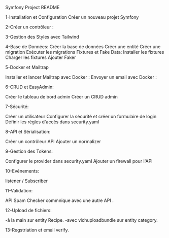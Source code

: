 Symfony Project README


1-Installation et Configuration
Créer un nouveau projet Symfony

2-Créer un contrôleur :

3-Gestion des Styles avec Tailwind

4-Base de Données:
Créer la base de données 
Créer une entité 
Créer une migration 
Exécuter les migrations 
Fixtures et Fake Data:
Installer les fixtures 
Charger les fixtures 
Ajouter Faker 

5-Docker et Mailtrap

Installer et lancer Mailtrap avec Docker :
Envoyer un email avec Docker :

6-CRUD et EasyAdmin:

Créer le tableau de bord admin 
Créer un CRUD admin 


7-Sécurité:

Créer un utilisateur 
Configurer la sécurité et créer un formulaire de login 
Définir les règles d'accès dans security.yaml 


8-API et Sérialisation:

Créer un contrôleur API 
Ajouter un normalizer 


9-Gestion des Tokens:

Configurer le provider dans security.yaml 
Ajouter un firewall pour l'API 


10-Evénements:

 listener /
 Subscriber 

11-Validation:

API Spam Checker commnique avec une autre API .

12-Upload de fichiers:

-à la main sur entity Recipe.
-avec vichuploadbundle sur entity category.

13-Regstriation et email verify.



